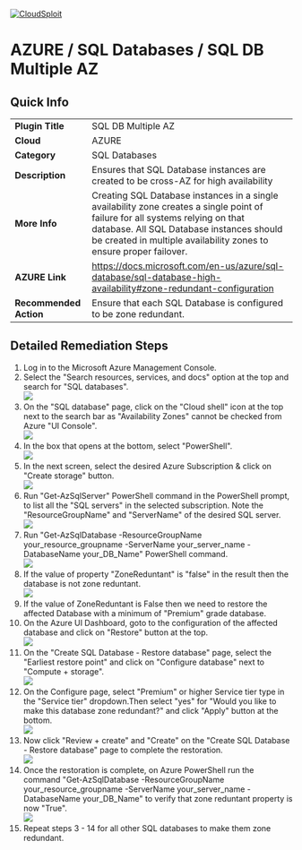 [![CloudSploit](https://cloudsploit.com/img/logo-new-big-text-100.png "CloudSploit")](https://cloudsploit.com)

# AZURE / SQL Databases / SQL DB Multiple AZ

## Quick Info

| | |
|-|-|
| **Plugin Title** | SQL DB Multiple AZ |
| **Cloud** | AZURE |
| **Category** | SQL Databases |
| **Description** | Ensures that SQL Database instances are created to be cross-AZ for high availability |
| **More Info** | Creating SQL Database instances in a single availability zone creates a single point of failure for all systems relying on that database. All SQL Database instances should be created in multiple availability zones to ensure proper failover. |
| **AZURE Link** | https://docs.microsoft.com/en-us/azure/sql-database/sql-database-high-availability#zone-redundant-configuration |
| **Recommended Action** | Ensure that each SQL Database is configured to be zone redundant. |

## Detailed Remediation Steps
1. Log in to the Microsoft Azure Management Console.
2. Select the "Search resources, services, and docs" option at the top and search for "SQL databases". </br> <img src="/resources/azure/sqldatabases/sql-db-multiple-az/step2.png"/>
3. On the "SQL database" page, click on the "Cloud shell" icon at the top next to the search bar as "Availability Zones" cannot be checked from Azure "UI Console".</br> <img src="/resources/azure/sqldatabases/sql-db-multiple-az/step3.png"/>
4. In the box that opens at the bottom, select "PowerShell".</br> <img src="/resources/azure/sqldatabases/sql-db-multiple-az/step4.png"/>
5. In the next screen, select the desired Azure Subscription & click on "Create storage" button.</br> <img src="/resources/azure/sqldatabases/sql-db-multiple-az/step5.png"/>
6. Run "Get-AzSqlServer" PowerShell command in the PowerShell prompt, to list all the "SQL servers" in the selected subscription. Note the "ResourceGroupName" and "ServerName" of the desired SQL server.</br> <img src="/resources/azure/sqldatabases/sql-db-multiple-az/step6.png"/>
7. Run "Get-AzSqlDatabase -ResourceGroupName your_resource_groupname -ServerName your_server_name -DatabaseName your_DB_Name" PowerShell command.</br> <img src="/resources/azure/sqldatabases/sql-db-multiple-az/step7.png"/>
8. If the value of property "ZoneReduntant" is "false" in the result then the database is not zone reduntant.</br> <img src="/resources/azure/sqldatabases/sql-db-multiple-az/step8.png"/>
9. If the value of ZoneReduntant is False then we need to restore the affected Database with a minimum of "Premium" grade database.
10. On the Azure UI Dashboard, goto to the configuration of the affected database and click on "Restore" button at the top.</br> <img src="/resources/azure/sqldatabases/sql-db-multiple-az/step10.png"/>
11. On the "Create SQL Database - Restore database" page, select the "Earliest restore point" and click on "Configure database" next to "Compute + storage".</br> <img src="/resources/azure/sqldatabases/sql-db-multiple-az/step11.png"/>
12. On the Configure page, select "Premium" or higher Service tier type in the "Service tier" dropdown.Then select "yes" for "Would you like to make this database zone redundant?" and click "Apply" button at the bottom.</br> <img src="/resources/azure/sqldatabases/sql-db-multiple-az/step12.png"/>
13. Now click "Review + create" and "Create" on the "Create SQL Database - Restore database" page to complete the restoration.</br> <img src="/resources/azure/sqldatabases/sql-db-multiple-az/step13.png"/>
14. Once the restoration is complete, on Azure PowerShell run the command "Get-AzSqlDatabase -ResourceGroupName your_resource_groupname -ServerName your_server_name -DatabaseName your_DB_Name" to verify that zone reduntant property is now "True".</br> <img src="/resources/azure/sqldatabases/sql-db-multiple-az/step14.png"/>
15. Repeat steps 3 - 14 for all other SQL databases to make them zone redundant.
